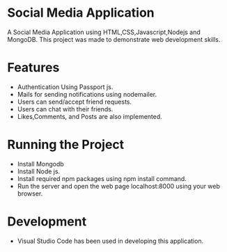 # Social Media Application
A Social Media Application using HTML,CSS,Javascript,Nodejs and MongoDB. This project was made to demonstrate web development skills.

# Features
* Authentication Using Passport js.
* Mails for sending notifications using nodemailer.
* Users can send/accept friend requests.
* Users can chat with their friends.
* Likes,Comments, and Posts are also implemented.

# Running the Project
* Install Mongodb
* Install Node js.
* Install required npm packages using npm install command.
* Run the server and open the web page localhost:8000 using your web browser.

# Development
* Visual Studio Code has been used in developing this application.